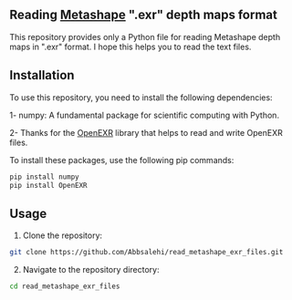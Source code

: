 ## Reading [Metashape](https://www.agisoft.com/) ".exr" depth maps format
This repository provides only a Python file for reading Metashape depth maps in ".exr" format. I hope this helps you to read the text files.

## Installation

To use this repository, you need to install the following dependencies:

1- numpy: A fundamental package for scientific computing with Python.


2- Thanks for the [OpenEXR](https://openexr.com/en/latest/) library that helps to read and write OpenEXR files.

To install these packages, use the following pip commands:

```bash
pip install numpy
pip install OpenEXR
```

## Usage

1. Clone the repository:

```bash 
git clone https://github.com/Abbsalehi/read_metashape_exr_files.git
```
2. Navigate to the repository directory:
```bash
cd read_metashape_exr_files
```
